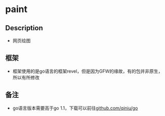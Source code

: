 # paint
## Description
* 网页绘图

## 框架
* 框架使用的是go语言的框架revel，但是因为GFW的缘故，有的包并非原生，所以有所修改

## 备注
* go语言版本需要高于go 1.1，下载可以前往[github.com/qiniu/go](https://github.com/qiniu/go)

